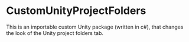 # CustomUnityProjectFolders
This is an importable custom Unity package (written in c#), that changes the look of the Unity project folders tab.
